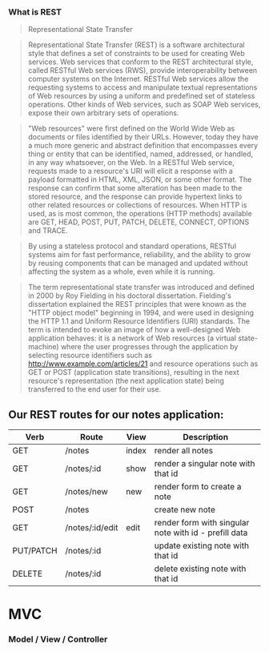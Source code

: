 ### What is REST

> Representational State Transfer

> Representational State Transfer (REST) is a software architectural style that defines a set of constraints to be used for creating Web services. Web services that conform to the REST architectural style, called RESTful Web services (RWS), provide interoperability between computer systems on the Internet. RESTful Web services allow the requesting systems to access and manipulate textual representations of Web resources by using a uniform and predefined set of stateless operations. Other kinds of Web services, such as SOAP Web services, expose their own arbitrary sets of operations.

> "Web resources" were first defined on the World Wide Web as documents or files identified by their URLs. However, today they have a much more generic and abstract definition that encompasses every thing or entity that can be identified, named, addressed, or handled, in any way whatsoever, on the Web. In a RESTful Web service, requests made to a resource's URI will elicit a response with a payload formatted in HTML, XML, JSON, or some other format. The response can confirm that some alteration has been made to the stored resource, and the response can provide hypertext links to other related resources or collections of resources. When HTTP is used, as is most common, the operations (HTTP methods) available are GET, HEAD, POST, PUT, PATCH, DELETE, CONNECT, OPTIONS and TRACE.

> By using a stateless protocol and standard operations, RESTful systems aim for fast performance, reliability, and the ability to grow by reusing components that can be managed and updated without affecting the system as a whole, even while it is running.

> The term representational state transfer was introduced and defined in 2000 by Roy Fielding in his doctoral dissertation. Fielding's dissertation explained the REST principles that were known as the "HTTP object model" beginning in 1994, and were used in designing the HTTP 1.1 and Uniform Resource Identifiers (URI) standards. The term is intended to evoke an image of how a well-designed Web application behaves: it is a network of Web resources (a virtual state-machine) where the user progresses through the application by selecting resource identifiers such as http://www.example.com/articles/21 and resource operations such as GET or POST (application state transitions), resulting in the next resource's representation (the next application state) being transferred to the end user for their use.

## Our REST routes for our notes application:

| Verb | Route| View| Description|
|------|------|-------|-------|
| GET | /notes | index | render all notes |
| GET | /notes/:id | show | render a singular note with that id |
| GET | /notes/new | new | render form to create a note |
| POST | /notes |  | create new note |
| GET | /notes/:id/edit | edit | render form with singular note with id - prefill data |
| PUT/PATCH | /notes/:id |  | update existing note with that id |
| DELETE | /notes/:id |  | delete existing note with that id |


# MVC
###  Model / View / Controller